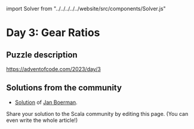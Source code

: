 import Solver from "../../../../../website/src/components/Solver.js"

# Day 3: Gear Ratios

## Puzzle description

https://adventofcode.com/2023/day/3

## Solutions from the community

- [Solution](https://github.com/Jannyboy11/AdventOfCode2023/blob/master/src/main/scala/day03/Day03.scala) of [Jan Boerman](https://twitter.com/JanBoerman95).

Share your solution to the Scala community by editing this page. (You can even write the whole article!)